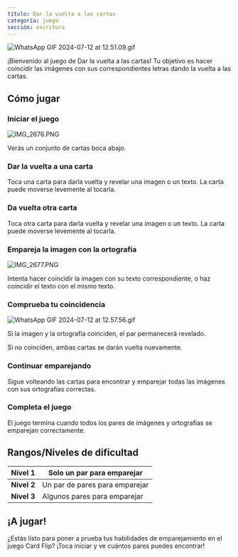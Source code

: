 ```yaml
---
título: Dar la vuelta a las cartas
categoría: juego
sección: escritura
---
```

![WhatsApp GIF 2024-07-12 at 12.51.09.gif](https://help.Studycat.com/hc/article_attachments/34968069193497)

¡Bienvenido al juego de Dar la vuelta a las cartas! Tu objetivo es hacer coincidir las imágenes con sus correspondientes letras dando la vuelta a las cartas.

## Cómo jugar

### Iniciar el juego

![IMG_2676.PNG](https://help.Studycat.com/hc/article_attachments/34822508065177)

Verás un conjunto de cartas boca abajo.

### Dar la vuelta a una carta

Toca una carta para darla vuelta y revelar una imagen o un texto. La carta puede moverse levemente al tocarla.

### Da vuelta otra carta

Toca otra carta para darla vuelta y revelar una imagen o un texto. La carta puede moverse levemente al tocarla.

### Empareja la imagen con la ortografía

![IMG_2677.PNG](https://help.Studycat.com/hc/article_attachments/34822508072729)

Intenta hacer coincidir la imagen con su texto correspondiente, o haz coincidir el texto con el mismo texto.

### Comprueba tu coincidencia

![WhatsApp GIF 2024-07-12 at 12.57.56.gif](https://help.Studycat.com/hc/article_attachments/34968069197081)

Si la imagen y la ortografía coinciden, el par permanecerá revelado.

Si no coinciden, ambas cartas se darán vuelta nuevamente.

### Continuar emparejando

Sigue volteando las cartas para encontrar y emparejar todas las imágenes con sus ortografías correctas.

### Completa el juego

El juego termina cuando todos los pares de imágenes y ortografías se emparejan correctamente.

## Rangos/Niveles de dificultad

| **Nivel 1** | Solo un par para emparejar |
| --- | --- |
| **Nivel 2** | Un par de pares para emparejar |
| **Nivel 3** | Algunos pares para emparejar |

## ¡A jugar!

¿Estás listo para poner a prueba tus habilidades de emparejamiento en el juego Card Flip? ¡Toca iniciar y ve cuántos pares puedes encontrar!